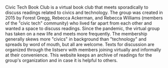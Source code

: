 Civic Tech Book Club is a virtual book club that meets sporadically to discuss readings related to civics and technology. The group was created in 2015 by Forest Gregg, Rebecca Ackerman, and Rebecca Williams (members of the "civic tech" community) who lived far apart from each other and wanted a space to discuss readings. Since the pandemic, the virtual group has taken on a new life and meets more frequently. The membership generally skews more "civics" in background than "technology" and spreads by word of mouth, but all are welcome. Texts for discussion are organized through the listserv with members joining virtually and informally at their convenience. This website keeps an archive of readings for the group's organization and in case it is helpful to others. 
